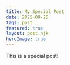 ```yaml
---
title: My Special Post
date: 2025-09-25
tags: post
featured: true
layout: post.njk
heroImage: true
---
```

This is a special post!